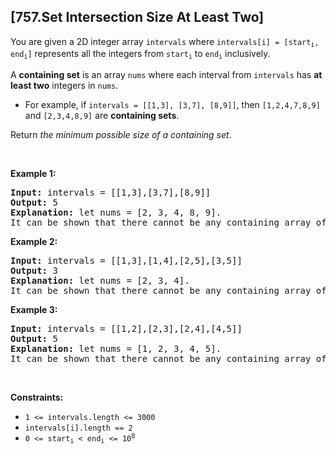 ## [757.Set Intersection Size At Least Two]
<p>You are given a 2D integer array <code>intervals</code> where <code>intervals[i] = [start<sub>i</sub>, end<sub>i</sub>]</code> represents all the integers from <code>start<sub>i</sub></code> to <code>end<sub>i</sub></code> inclusively.</p>

<p>A <strong>containing set</strong> is an array <code>nums</code> where each interval from <code>intervals</code> has <strong>at least two</strong> integers in <code>nums</code>.</p>

<ul>
	<li>For example, if <code>intervals = [[1,3], [3,7], [8,9]]</code>, then <code>[1,2,4,7,8,9]</code> and <code>[2,3,4,8,9]</code> are <strong>containing sets</strong>.</li>
</ul>

<p>Return <em>the minimum possible size of a containing set</em>.</p>

<p>&nbsp;</p>
<p><strong class="example">Example 1:</strong></p>

<pre>
<strong>Input:</strong> intervals = [[1,3],[3,7],[8,9]]
<strong>Output:</strong> 5
<strong>Explanation:</strong> let nums = [2, 3, 4, 8, 9].
It can be shown that there cannot be any containing array of size 4.
</pre>

<p><strong class="example">Example 2:</strong></p>

<pre>
<strong>Input:</strong> intervals = [[1,3],[1,4],[2,5],[3,5]]
<strong>Output:</strong> 3
<strong>Explanation:</strong> let nums = [2, 3, 4].
It can be shown that there cannot be any containing array of size 2.
</pre>

<p><strong class="example">Example 3:</strong></p>

<pre>
<strong>Input:</strong> intervals = [[1,2],[2,3],[2,4],[4,5]]
<strong>Output:</strong> 5
<strong>Explanation:</strong> let nums = [1, 2, 3, 4, 5].
It can be shown that there cannot be any containing array of size 4.
</pre>

<p>&nbsp;</p>
<p><strong>Constraints:</strong></p>

<ul>
	<li><code>1 &lt;= intervals.length &lt;= 3000</code></li>
	<li><code>intervals[i].length == 2</code></li>
	<li><code>0 &lt;= start<sub>i</sub> &lt; end<sub>i</sub> &lt;= 10<sup>8</sup></code></li>
</ul>
